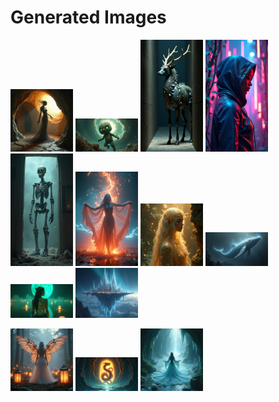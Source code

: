 # Generated Images



<img src="2025_06_21_01.png" width="100"/> <img src="2025_06_21_02.png" width="100"/> <img src="2025_06_21_03.png" width="100"/> <img src="2025_06_21_04.png" width="100"/> <img src="2025_06_21_05.png" width="100"/> <img src="2025_06_21_06.png" width="100"/> <img src="2025_06_21_07.png" width="100"/> <img src="2025_06_21_08.png" width="100"/> <img src="2025_06_21_09.png" width="100"/> <img src="2025_06_21_10.png" width="100"/>

<img src="2025_06_21_11.png" width="100"/> <img src="2025_06_21_12.png" width="100"/> <img src="2025_06_21_13.png" width="100"/>